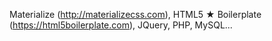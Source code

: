 Materialize (http://materializecss.com), HTML5 ★ Boilerplate (https://html5boilerplate.com), JQuery, PHP, MySQL...
